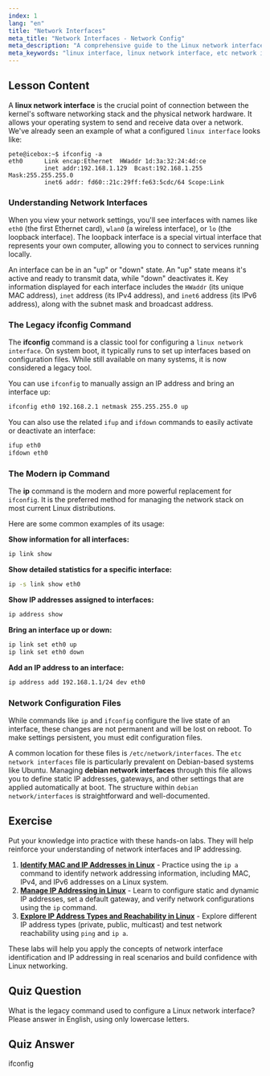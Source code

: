 ```yaml
---
index: 1
lang: "en"
title: "Network Interfaces"
meta_title: "Network Interfaces - Network Config"
meta_description: "A comprehensive guide to the Linux network interface. Learn to use ifconfig and the modern ip command, and understand configuration files like /etc/network/interfaces, especially on Debian systems."
meta_keywords: "linux interface, linux network interface, etc network interfaces, debian network interfaces, ifconfig, ip command, network configuration, linux networking"
---
```


## Lesson Content

A **linux network interface** is the crucial point of connection between the kernel's software networking stack and the physical network hardware. It allows your operating system to send and receive data over a network. We've already seen an example of what a configured `linux interface` looks like:

```plaintext
pete@icebox:~$ ifconfig -a
eth0      Link encap:Ethernet  HWaddr 1d:3a:32:24:4d:ce
          inet addr:192.168.1.129  Bcast:192.168.1.255  Mask:255.255.255.0
          inet6 addr: fd60::21c:29ff:fe63:5cdc/64 Scope:Link
```

### Understanding Network Interfaces

When you view your network settings, you'll see interfaces with names like `eth0` (the first Ethernet card), `wlan0` (a wireless interface), or `lo` (the loopback interface). The loopback interface is a special virtual interface that represents your own computer, allowing you to connect to services running locally.

An interface can be in an "up" or "down" state. An "up" state means it's active and ready to transmit data, while "down" deactivates it. Key information displayed for each interface includes the `HWaddr` (its unique MAC address), `inet` address (its IPv4 address), and `inet6` address (its IPv6 address), along with the subnet mask and broadcast address.

### The Legacy ifconfig Command

The **ifconfig** command is a classic tool for configuring a `linux network interface`. On system boot, it typically runs to set up interfaces based on configuration files. While still available on many systems, it is now considered a legacy tool.

You can use `ifconfig` to manually assign an IP address and bring an interface up:

```bash
ifconfig eth0 192.168.2.1 netmask 255.255.255.0 up
```

You can also use the related `ifup` and `ifdown` commands to easily activate or deactivate an interface:

```bash
ifup eth0
ifdown eth0
```

### The Modern ip Command

The **ip** command is the modern and more powerful replacement for `ifconfig`. It is the preferred method for managing the network stack on most current Linux distributions.

Here are some common examples of its usage:

**Show information for all interfaces:**

```bash
ip link show
```

**Show detailed statistics for a specific interface:**

```bash
ip -s link show eth0
```

**Show IP addresses assigned to interfaces:**

```bash
ip address show
```

**Bring an interface up or down:**

```bash
ip link set eth0 up
ip link set eth0 down
```

**Add an IP address to an interface:**

```bash
ip address add 192.168.1.1/24 dev eth0
```

### Network Configuration Files

While commands like `ip` and `ifconfig` configure the live state of an interface, these changes are not permanent and will be lost on reboot. To make settings persistent, you must edit configuration files.

A common location for these files is `/etc/network/interfaces`. The `etc network interfaces` file is particularly prevalent on Debian-based systems like Ubuntu. Managing **debian network interfaces** through this file allows you to define static IP addresses, gateways, and other settings that are applied automatically at boot. The structure within `debian network/interfaces` is straightforward and well-documented.

## Exercise

Put your knowledge into practice with these hands-on labs. They will help reinforce your understanding of network interfaces and IP addressing.

1. **[Identify MAC and IP Addresses in Linux](https://labex.io/labs/comptia-identify-mac-and-ip-addresses-in-linux-592731)** - Practice using the `ip a` command to identify network addressing information, including MAC, IPv4, and IPv6 addresses on a Linux system.
2. **[Manage IP Addressing in Linux](https://labex.io/labs/comptia-manage-ip-addressing-in-linux-592736)** - Learn to configure static and dynamic IP addresses, set a default gateway, and verify network configurations using the `ip` command.
3. **[Explore IP Address Types and Reachability in Linux](https://labex.io/labs/comptia-explore-ip-address-types-and-reachability-in-linux-592780)** - Explore different IP address types (private, public, multicast) and test network reachability using `ping` and `ip a`.

These labs will help you apply the concepts of network interface identification and IP addressing in real scenarios and build confidence with Linux networking.

## Quiz Question

What is the legacy command used to configure a Linux network interface? Please answer in English, using only lowercase letters.

## Quiz Answer

ifconfig
